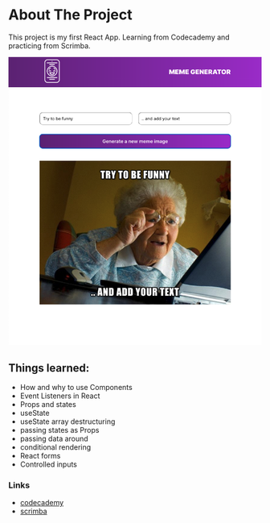 # About The Project

This project is my first React App. Learning from Codecademy and practicing from Scrimba.

![This is an image](https://github.com/khadni/memegenerator/blob/master/memeGenerator%20preview.png)

## Things learned:
- How and why to use Components
- Event Listeners in React
- Props and states
- useState
- useState array destructuring
- passing states as Props
- passing data around
- conditional rendering
- React forms
- Controlled inputs

### Links
+ [codecademy](https://codecademy.com/)
+ [scrimba](https://scrimba.com/)
